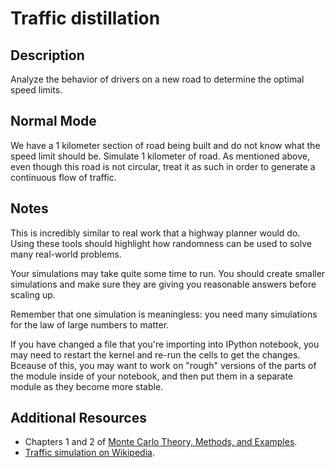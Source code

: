 # Traffic distillation

## Description

Analyze the behavior of drivers on a new road to determine the optimal speed limits.

## Normal Mode

We have a 1 kilometer section of road being built and do not know what the speed limit should be. Simulate 1 kilometer of road. As mentioned above, even though this road is not circular, treat it as such in order to generate a continuous flow of traffic.


## Notes

This is incredibly similar to real work that a highway planner would do. Using these tools should highlight how randomness can be used to solve many real-world problems.

Your simulations may take quite some time to run. You should create smaller simulations and make sure they are giving you reasonable answers before scaling up.

Remember that one simulation is meaningless: you need many simulations for the law of large numbers to matter.

If you have changed a file that you're importing into IPython notebook, you may need to restart the kernel and re-run the cells to get the changes. Bceause of this, you may want to work on "rough" versions of the parts of the module inside of your notebook, and then put them in a separate module as they become more stable.

## Additional Resources

* Chapters 1 and 2 of [Monte Carlo Theory, Methods, and Examples](http://statweb.stanford.edu/~owen/mc/).
* [Traffic simulation on Wikipedia](https://en.wikipedia.org/wiki/Traffic_simulation).
